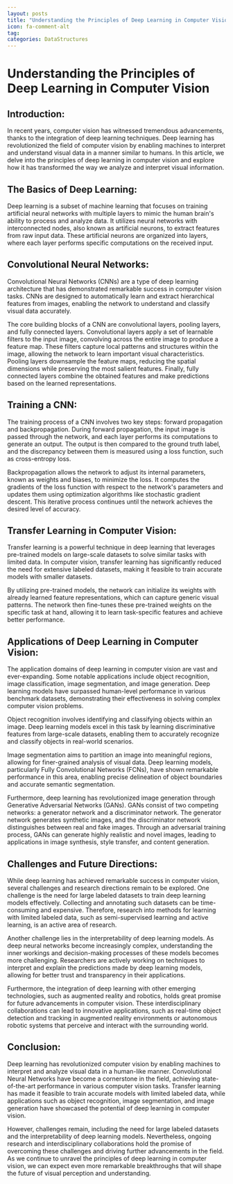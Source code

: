 ```yaml
---
layout: posts
title: "Understanding the Principles of Deep Learning in Computer Vision"
icon: fa-comment-alt
tag:      
categories: DataStructures
---
```



# Understanding the Principles of Deep Learning in Computer Vision

## Introduction:
In recent years, computer vision has witnessed tremendous advancements, thanks to the integration of deep learning techniques. Deep learning has revolutionized the field of computer vision by enabling machines to interpret and understand visual data in a manner similar to humans. In this article, we delve into the principles of deep learning in computer vision and explore how it has transformed the way we analyze and interpret visual information.

## The Basics of Deep Learning:
Deep learning is a subset of machine learning that focuses on training artificial neural networks with multiple layers to mimic the human brain's ability to process and analyze data. It utilizes neural networks with interconnected nodes, also known as artificial neurons, to extract features from raw input data. These artificial neurons are organized into layers, where each layer performs specific computations on the received input.

## Convolutional Neural Networks:
Convolutional Neural Networks (CNNs) are a type of deep learning architecture that has demonstrated remarkable success in computer vision tasks. CNNs are designed to automatically learn and extract hierarchical features from images, enabling the network to understand and classify visual data accurately.

The core building blocks of a CNN are convolutional layers, pooling layers, and fully connected layers. Convolutional layers apply a set of learnable filters to the input image, convolving across the entire image to produce a feature map. These filters capture local patterns and structures within the image, allowing the network to learn important visual characteristics. Pooling layers downsample the feature maps, reducing the spatial dimensions while preserving the most salient features. Finally, fully connected layers combine the obtained features and make predictions based on the learned representations.

## Training a CNN:
The training process of a CNN involves two key steps: forward propagation and backpropagation. During forward propagation, the input image is passed through the network, and each layer performs its computations to generate an output. The output is then compared to the ground truth label, and the discrepancy between them is measured using a loss function, such as cross-entropy loss.

Backpropagation allows the network to adjust its internal parameters, known as weights and biases, to minimize the loss. It computes the gradients of the loss function with respect to the network's parameters and updates them using optimization algorithms like stochastic gradient descent. This iterative process continues until the network achieves the desired level of accuracy.

## Transfer Learning in Computer Vision:
Transfer learning is a powerful technique in deep learning that leverages pre-trained models on large-scale datasets to solve similar tasks with limited data. In computer vision, transfer learning has significantly reduced the need for extensive labeled datasets, making it feasible to train accurate models with smaller datasets.

By utilizing pre-trained models, the network can initialize its weights with already learned feature representations, which can capture generic visual patterns. The network then fine-tunes these pre-trained weights on the specific task at hand, allowing it to learn task-specific features and achieve better performance.

## Applications of Deep Learning in Computer Vision:
The application domains of deep learning in computer vision are vast and ever-expanding. Some notable applications include object recognition, image classification, image segmentation, and image generation. Deep learning models have surpassed human-level performance in various benchmark datasets, demonstrating their effectiveness in solving complex computer vision problems.

Object recognition involves identifying and classifying objects within an image. Deep learning models excel in this task by learning discriminative features from large-scale datasets, enabling them to accurately recognize and classify objects in real-world scenarios.

Image segmentation aims to partition an image into meaningful regions, allowing for finer-grained analysis of visual data. Deep learning models, particularly Fully Convolutional Networks (FCNs), have shown remarkable performance in this area, enabling precise delineation of object boundaries and accurate semantic segmentation.

Furthermore, deep learning has revolutionized image generation through Generative Adversarial Networks (GANs). GANs consist of two competing networks: a generator network and a discriminator network. The generator network generates synthetic images, and the discriminator network distinguishes between real and fake images. Through an adversarial training process, GANs can generate highly realistic and novel images, leading to applications in image synthesis, style transfer, and content generation.

## Challenges and Future Directions:
While deep learning has achieved remarkable success in computer vision, several challenges and research directions remain to be explored. One challenge is the need for large labeled datasets to train deep learning models effectively. Collecting and annotating such datasets can be time-consuming and expensive. Therefore, research into methods for learning with limited labeled data, such as semi-supervised learning and active learning, is an active area of research.

Another challenge lies in the interpretability of deep learning models. As deep neural networks become increasingly complex, understanding the inner workings and decision-making processes of these models becomes more challenging. Researchers are actively working on techniques to interpret and explain the predictions made by deep learning models, allowing for better trust and transparency in their applications.

Furthermore, the integration of deep learning with other emerging technologies, such as augmented reality and robotics, holds great promise for future advancements in computer vision. These interdisciplinary collaborations can lead to innovative applications, such as real-time object detection and tracking in augmented reality environments or autonomous robotic systems that perceive and interact with the surrounding world.

## Conclusion:
Deep learning has revolutionized computer vision by enabling machines to interpret and analyze visual data in a human-like manner. Convolutional Neural Networks have become a cornerstone in the field, achieving state-of-the-art performance in various computer vision tasks. Transfer learning has made it feasible to train accurate models with limited labeled data, while applications such as object recognition, image segmentation, and image generation have showcased the potential of deep learning in computer vision.

However, challenges remain, including the need for large labeled datasets and the interpretability of deep learning models. Nevertheless, ongoing research and interdisciplinary collaborations hold the promise of overcoming these challenges and driving further advancements in the field. As we continue to unravel the principles of deep learning in computer vision, we can expect even more remarkable breakthroughs that will shape the future of visual perception and understanding.